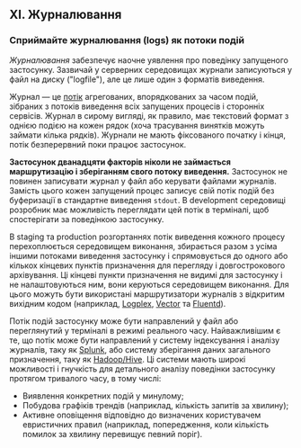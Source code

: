 ## XI. Журналювання
### Сприймайте журналювання (logs) як потоки подій

*Журналювання* забезпечує наочне уявлення про поведінку запущеного застосунку. Зазвичай у серверних середовищах журнали записуються у файл на диску ("logfile"), але це лише один з форматів виведення.

Журнал — це [потік](https://adam.herokuapp.com/past/2011/4/1/logs_are_streams_not_files/) агрегованих, впорядкованих за часом подій, зібраних з потоків виведення всіх запущених процесів і сторонніх сервісів. Журнал в сирому вигляді, як правило, має текстовий формат з однією подією на кожен рядок (хоча трасування винятків можуть займати кілька рядків). Журнали не мають фіксованого початку і кінця, потік безперервний поки працює застосунок.

**Застосунок дванадцяти факторів ніколи не займається маршрутизацію і зберіганням свого потоку виведення.** Застосунок не повинен записувати журнал у файл або керувати файлами журналів. Замість цього кожен запущений процес записує свій потік подій без буферизації в стандартне виведення `stdout`. В development середовищі розробник має можливість переглядати цей потік в терміналі, щоб спостерігати за поведінкою застосунку.

В staging та production розгортаннях потік виведення кожного процесу перехоплюється середовищем виконання, збирається разом з усіма іншими потоками виведення застосунку і спрямовується до одного або кількох кінцевих пунктів призначення для перегляду і довгострокового архівування. Ці кінцеві пункти призначення не видимі для застосунку і не налаштовуються ним, вони керуються середовищем виконання. Для цього можуть бути використані маршрутизатори журналів з відкритим вихідним кодом (наприклад, [Logplex](https://github.com/heroku/logplex), [Vector](https://vector.dev) та [Fluentd](https://github.com/fluent/fluentd)).

Потік подій застосунку може бути направлений у файл або  переглянутий у терміналі в режимі реального часу. Найважливішим є те, що потік може бути направлений у систему індексування і аналізу журналів, таку як [Splunk](http://www.splunk.com/), або систему зберігання даних загального призначення, таку як [Hadoop/Hive](http://hive.apache.org/). Ці системи мають широкі можливості і гнучкість для детального аналізу поведінки застосунку протягом тривалого часу, в тому числі:

* Виявлення конкретних подій у минулому;
* Побудова графіків трендів (наприклад, кількість запитів за хвилину);
* Активне оповіщення відповідно до визначених користувачем евристичних правил (наприклад, попередження, коли кількість помилок за хвилину перевищує певний поріг).
